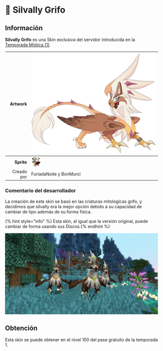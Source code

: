 # 🥈 Silvally Grifo

## Información

**Silvally Grifo** es una Skin exclusiva del servidor introducida en la [Temporada Mística (1)](./).

|                     **Artwork** | ![Artwork de Silvally Grifo](../../images/pokemon/temporada-1/Griffin.png)                                                                                    |
| ------------------------------: | -------------------------------------------------------------------------------------------------------------------------------------- |
|                      **Sprite** | ![Sprite de Silvally Grifo](../../images/pokemon/temporada-1/Griffin-sprite.png)                                                          |                                                                                                             |
|                      Creado por | FuriadaNoite y BonMurci                                                                                                                |


### Comentario del desarrollador
La creación de este skin se basó en las criaturas mitológicas grifo, y decidimos que silvally era la mejor opción debido a su capacidad de cambiar de tipo además de su forma física.

{% hint style="info" %} Esta skin, al igual que la versión original, puede cambiar de forma usando sus Discos.{% endhint %}

![Formas de Silvally Grifo](../../images/pokemon/temporada-1/Griffin-formas.png)

## Obtención

Esta skin se puede obtener en el nivel 100 del pase gratuito de la temporada 1.
